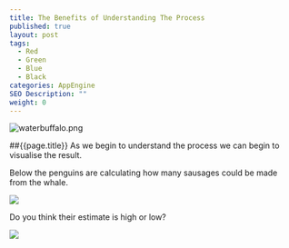 ```yaml
---
title: The Benefits of Understanding The Process
published: true
layout: post
tags: 
  - Red
  - Green
  - Blue
  - Black
categories: AppEngine
SEO Description: ""
weight: 0
---
```


![waterbuffalo.png]({{site.baseurl}}/_posts/waterbuffalo.png)




##{{page.title}}
As we begin to understand the process we can begin to visualise the result.

Below the penguins are calculating how many sausages could be made from the whale.

![](http://lh3.googleusercontent.com/-qMrdz9VoNEw/VaPbZE4yCDI/AAAAAAAAAOU/sOW9-byzevY/s750-Ic42/penguins.jpg)

Do you think their estimate is high or low?

![](http://lh3.googleusercontent.com/-zQDuMGrIlck/VaPbZkmjXsI/AAAAAAAAAOc/XDsfER5Hj38/s750-Ic42/sausages.jpg)
